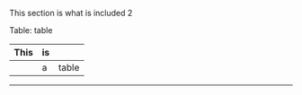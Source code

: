 This section is what is included 2

Table: table

| This | is |       |
|:-----|:---|:------|
|      | a  | table |

- - -
